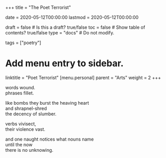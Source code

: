 +++
title = "The Poet Terrorist"

date = 2020-05-12T00:00:00
lastmod = 2020-05-12T00:00:00

draft = false  # Is this a draft? true/false
toc = false  # Show table of contents? true/false
type = "docs"  # Do not modify.

tags = ["poetry"]

# Add menu entry to sidebar.
linktitle = "Poet Terrorist"
[menu.personal]
  parent = "Arts"
  weight = 2
+++

words wound.</br>
phrases fillet.

like bombs they burst the heaving heart</br>
and shrapnel-shred</br>
the decency of slumber.

verbs vivisect,</br>
their violence vast.</br>

and one naught notices what nouns name</br>
until the now</br>
there is no unknowing.</br>

